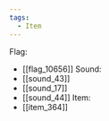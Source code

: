 ```yaml
---
tags:
  - Item
---
```

Flag:
- [[flag_10656]]
Sound:
- [[sound_43]]
- [[sound_17]]
- [[sound_44]]
Item:
- [[item_364]]
